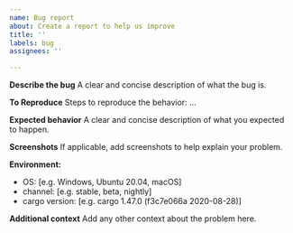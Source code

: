 ```yaml
---
name: Bug report
about: Create a report to help us improve
title: ''
labels: bug
assignees: ''

---
```


**Describe the bug**
A clear and concise description of what the bug is.

**To Reproduce**
Steps to reproduce the behavior:
...

**Expected behavior**
A clear and concise description of what you expected to happen.

**Screenshots**
If applicable, add screenshots to help explain your problem.

**Environment:**
 - OS: [e.g. Windows, Ubuntu 20.04, macOS]
 - channel: [e.g. stable, beta, nightly]
 - cargo version: [e.g. cargo 1.47.0 (f3c7e066a 2020-08-28)]

**Additional context**
Add any other context about the problem here.
